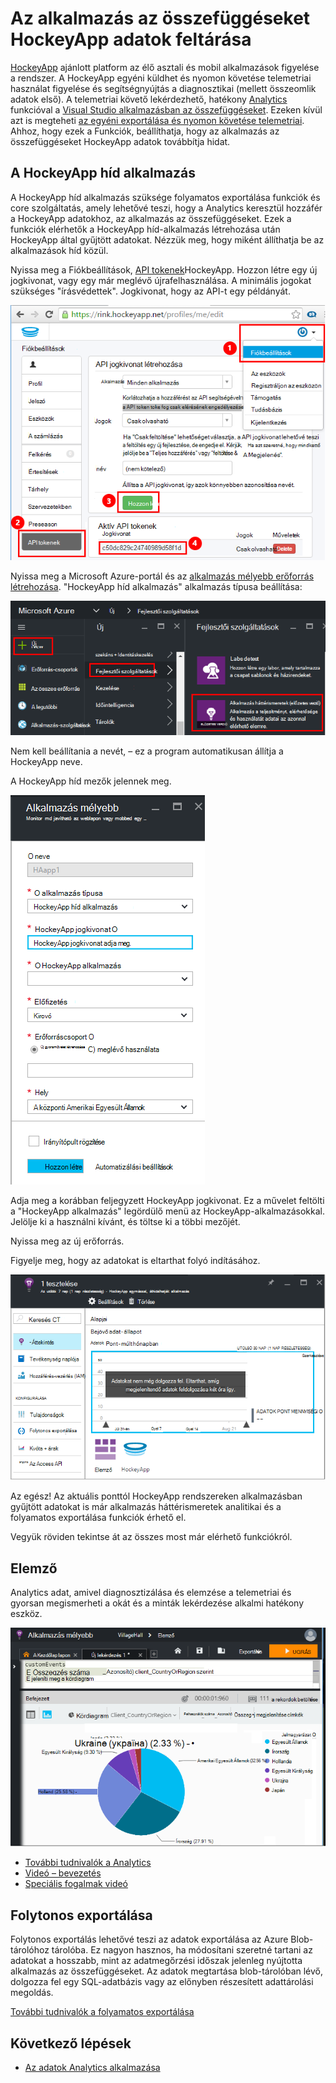 <properties 
    pageTitle="Az alkalmazás mélyebb HockeyApp adatok vizsgálatának |} Microsoft Azure" 
    description="Használati és az Azure alkalmazást, az alkalmazás az összefüggéseket a teljesítmény elemzése." 
    services="application-insights" 
    documentationCenter="windows"
    authors="alancameronwills" 
    manager="douge"/>

<tags 
    ms.service="application-insights" 
    ms.workload="tbd" 
    ms.tgt_pltfrm="ibiza" 
    ms.devlang="na" 
    ms.topic="article" 
    ms.date="08/25/2016" 
    ms.author="awills"/>

#  <a name="exploring-hockeyapp-data-in-application-insights"></a>Az alkalmazás az összefüggéseket HockeyApp adatok feltárása

[HockeyApp](https://azure.microsoft.com/services/hockeyapp/) ajánlott platform az élő asztali és mobil alkalmazások figyelése a rendszer. A HockeyApp egyéni küldhet és nyomon követése telemetriai használat figyelése és segítségnyújtás a diagnosztikai (mellett összeomlik adatok első). A telemetriai követő lekérdezhető, hatékony [Analytics](app-insights-analytics.md) funkcióval a [Visual Studio alkalmazásban az összefüggéseket](app-insights-overview.md). Ezeken kívül azt is megteheti [az egyéni exportálása és nyomon követése telemetriai](app-insights-export-telemetry.md). Ahhoz, hogy ezek a Funkciók, beállíthatja, hogy az alkalmazás az összefüggéseket HockeyApp adatok továbbítja hidat.


## <a name="the-hockeyapp-bridge-app"></a>A HockeyApp híd alkalmazás

A HockeyApp híd alkalmazás szüksége folyamatos exportálása funkciók és core szolgáltatás, amely lehetővé teszi, hogy a Analytics keresztül hozzáfér a HockeyApp adatokhoz, az alkalmazás az összefüggéseket. Ezek a funkciók elérhetők a HockeyApp híd-alkalmazás létrehozása után HockeyApp által gyűjtött adatokat. Nézzük meg, hogy miként állíthatja be az alkalmazások híd közül.

Nyissa meg a Fiókbeállítások, [API tokenek](https://rink.hockeyapp.net/manage/auth_tokens)HockeyApp. Hozzon létre egy új jogkivonat, vagy egy már meglévő újrafelhasználása. A minimális jogokat szükséges "írásvédettek". Jogkivonat, hogy az API-t egy példányát.

![Egy HockeyApp API jogkivonat beszerzése](./media/app-insights-hockeyapp-bridge-app/01.png)

Nyissa meg a Microsoft Azure-portál és az [alkalmazás mélyebb erőforrás létrehozása](app-insights-create-new-resource.md). "HockeyApp híd alkalmazás" alkalmazás típusa beállítása:

![Új alkalmazás mélyebb erőforrás](./media/app-insights-hockeyapp-bridge-app/02.png)

Nem kell beállítania a nevét, – ez a program automatikusan állítja a HockeyApp neve.

A HockeyApp híd mezők jelennek meg. 

![Írja be a híd mezők](./media/app-insights-hockeyapp-bridge-app/03.png)

Adja meg a korábban feljegyzett HockeyApp jogkivonat. Ez a művelet feltölti a "HockeyApp alkalmazás" legördülő menü az HockeyApp-alkalmazásokkal. Jelölje ki a használni kívánt, és töltse ki a többi mezőjét. 

Nyissa meg az új erőforrás. 

Figyelje meg, hogy az adatokat is eltarthat folyó indításához.

![Várakozás az adatok alkalmazás háttérismeretek erőforrás](./media/app-insights-hockeyapp-bridge-app/04.png)

Az egész! Az aktuális ponttól HockeyApp rendszereken alkalmazásban gyűjtött adatokat is már alkalmazás háttérismeretek analitikai és a folyamatos exportálása funkciók érhető el.

Vegyük röviden tekintse át az összes most már elérhető funkciókról.

## <a name="analytics"></a>Elemző

Analytics adat, amivel diagnosztizálása és elemzése a telemetriai és gyorsan megismerheti a okát és a minták lekérdezése alkalmi hatékony eszköz.


![Elemző](./media/app-insights-hockeyapp-bridge-app/05.png)


* [További tudnivalók a Analytics](app-insights-analytics-tour.md)
* [Videó – bevezetés](https://channel9.msdn.com/events/Build/2016/T666)
* [Speciális fogalmak videó](https://channel9.msdn.com/Events/Build/2016/P591)


## <a name="continuous-export"></a>Folytonos exportálása

Folytonos exportálás lehetővé teszi az adatok exportálása az Azure Blob-tárolóhoz tárolóba. Ez nagyon hasznos, ha módosítani szeretné tartani az adatokat a hosszabb, mint az adatmegőrzési időszak jelenleg nyújtotta alkalmazás az összefüggéseket. Az adatok megtartása blob-tárolóban lévő, dolgozza fel egy SQL-adatbázis vagy az előnyben részesített adattárolási megoldás.

[További tudnivalók a folyamatos exportálása](app-insights-export-telemetry.md)


## <a name="next-steps"></a>Következő lépések

* [Az adatok Analytics alkalmazása](app-insights-analytics-tour.md)


